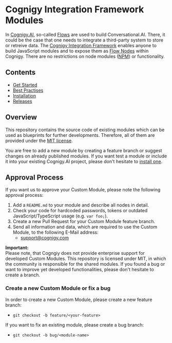 # Cognigy Integration Framework Modules

In [Cognigy.AI](https://cognigy.com/product/), so-called [Flows](https://docs.cognigy.com/docs/flow) are used to build Conversational.AI. There, it could be the case that one needs to integrate a third-party system to store or retreive data. The [Cognigy Integration Framework](https://docs.cognigy.com/docs/integration-framework) enables anyone to build JavaScript modules and to expose them as [Flow Nodes](https://docs.cognigy.com/docs/general-usage-information) within Cognigy. There are no restrictions on node modules ([NPM](https://www.npmjs.com/)) or functionality.


## Contents

- [Get Started](./docs/get-started.md)
- [Best Practises](./docs/best-practises.md)
- [Installation](./docs/installation.md)
- [Releases](./docs/releases.md)

## Overview

This repository contains the source code of existing modules which can be used as blueprints for further developments. Therefore, all of them are provided under the [MIT license](./LICENSE).

You are free to add a new module by creating a feature branch or suggest changes on already published modules. If you want test a module or include it into your existing Cognigy.AI project, please don't hesitate to [install one](./docs/installation.md).


## Approval Process

If you want us to approve your Custom Module, please note the following approval process:

1. Add a `README.md` to your module and describe all nodes in detail.
2. Check your code for hardcoded passwords, tokens or outdated JavaScript/TypeScript usage (e.g. `var foo;`).
3. Create a new Pull Request for your Custom Module feature branch.
4. Send all information and data, which are required to use the Custom Module, to the following E-Mail address:
    - support@cognigy.com

**Important:** \
Please note, that Cogngiy does not provide enterprise support for developed Custom Modules. This repository is licensed under MIT, in which the community is responsible for the shared modules. If you found a bug or want to improve yet developed functionalities, please don't hesitate to create a branch.

### Create a new Custom Module or fix a bug

In order to create a new Custom Module, please create a new feature branch:

- `git checkout -b feature/<your-feature>`

If you want to fix an existing module, please create a bug branch:

- `git checkout -b bug/<module-name>`
